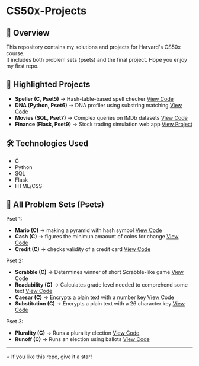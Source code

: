 # CS50x-Projects

## 📌 Overview
This repository contains my solutions and projects for Harvard's CS50x course.  
It includes both problem sets (psets) and the final project. Hope you enjoy my first repo.

## 🚀 Highlighted Projects
- **Speller (C, Pset5)** → Hash-table-based spell checker [View Code](highlights/speller/speller.c)  
- **DNA (Python, Pset6)** → DNA profiler using substring matching [View Code](highlights/dna/dna.py)  
- **Movies (SQL, Pset7)** → Complex queries on IMDb datasets [View Code](highlights/movies/movies.sql)  
- **Finance (Flask, Pset9)** → Stock trading simulation web app [View Project](highlights/finance/)  

## 🛠️ Technologies Used
- C
- Python
- SQL
- Flask
- HTML/CSS

## 📁 All Problem Sets (Psets)
Pset 1:
- **Mario (C)** → making a pyramid with hash symbol [View Code](Problem-Sets/mario/mario.c)
- **Cash (C)** → figures the minimun amaount of coins for change [View Code](Problem-Sets/cash/cash.c)
- **Credit (C)** → checks validity of a credit card [View Code](Problem-Sets/credit/credit.c)

Pset 2:
- **Scrabble (C)** → Determines winner of short Scrabble-like game [View Code](Problem-Sets/scrabble/scrabble.c)
- **Readability (C)** → Calculates grade level needed to comprehend some text [View Code](Problem-Sets/readability/readability.c)
- **Caesar (C)** → Encrypts a plain text with a number key [View Code](Problem-Sets/caesar/caesar.c)
- **Substitution (C)** → Encrypts a plain text with a 26 character key [View Code](Problem-Sets/substitution/substitution.c)

Pset 3:
- **Plurality (C)** → Runs a plurality election [View Code](Problem-Sets/plurality/plurality.c)
- **Runoff (C)** → Runs an election using ballots [View Code](Problems-Sets/runoff/runoff.c)

---
⭐ If you like this repo, give it a star!
